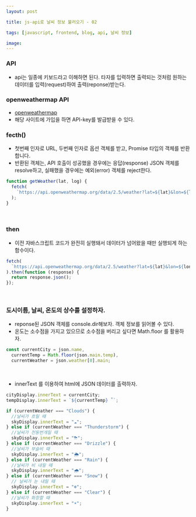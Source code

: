 ```yaml
---
layout: post

title: js-api로 날씨 정보 불러오기 - 02

tags: [javascript, frontend, blog, api, 날씨 정보]

image:
---
```


### API

- api는 일종에 키보드라고 이해하면 된다. 타자를 입력하면 출력되는 것처럼 원하는 데이터를 입력(request)하여 출력(reponse)받는다.

### openweathermap API

- [openweathermap](https://openweathermap.org/api)
- 해당 사이트에 가입을 하면 API-key를 발급받을 수 있다.

### fecth()

- 첫번째 인자로 URL, 두번째 인자로 옵션 객체를 받고, Promise 타입의 객체를 반환합니다.
- 반환된 객체는, API 호출이 성공했을 경우에는 응답(response) JSON 객체를 resolve하고, 실패했을 경우에는 예외(error) 객체를 reject한다.

```javascript
function getWeather(lat, log) {
  fetch(
    `https://api.openweathermap.org/data/2.5/weather?lat=${lat}&lon=${lon}&appid=${API_KEY}&units=metric`
  );
}
```

<br/>

### then

- 이전 자바스크립트 코드가 완전히 실행돼서 데이터가 넘어왔을 때만 실행되게 하는 함수이다.

```javascript
fetch(
  `https://api.openweathermap.org/data/2.5/weather?lat=${lat}&lon=${lon}&appid=${API_KEY}&units=metric`
).then(function (response) {
  return response.json();
});
```

<br/>

### 도시이름, 날씨, 온도의 상수를 설정하자.

- reponse된 JSON 객체를 console.dir해보자. 객체 정보를 읽어볼 수 있다.
- 온도는 소수점을 가지고 있으므로 소수점을 버리고 싶다면 Math.floor 를 활용하자.

```javascript
const currentCity = json.name,
  currentTemp = Math.floor(json.main.temp),
  currentWeather = json.weather[0].main;
```

<br/>

- innerText 를 이용하여 html에 JSON 데이터를 출력하자.

```javascript
cityDisplay.innerText = currentCity;
tempDisplay.innerText = `${currentTemp} ˚`;

if (currentWeather === "Clouds") {
  //날씨가 흐릴 때
  skyDisplay.innerText = "☁️";
} else if (currentWeather === "Thunderstorm") {
  //날씨가 천둥번개일 때
  skyDisplay.innerText = "⛈";
} else if (currentWeather === "Drizzle") {
  //날씨가 부슬비 때
  skyDisplay.innerText = "🌦";
} else if (currentWeather === "Rain") {
  //날씨가 비 내릴 때
  skyDisplay.innerText = "🌧";
} else if (currentWeather === "Snow") {
  // 날씨가 눈 내릴 때
  skyDisplay.innerText = "❄️";
} else if (currentWeather === "Clear") {
  //날씨가 화창할 때
  skyDisplay.innerText = "☀️";
}
```
